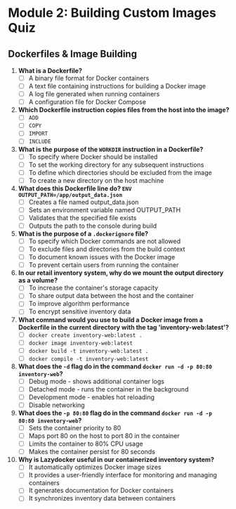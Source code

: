 # Module 2: Building Custom Images Quiz

## Dockerfiles & Image Building

1. **What is a Dockerfile?**
   - [ ] A binary file format for Docker containers
   - [ ] A text file containing instructions for building a Docker image
   - [ ] A log file generated when running containers
   - [ ] A configuration file for Docker Compose

2. **Which Dockerfile instruction copies files from the host into the image?**
   - [ ] `ADD`
   - [ ] `COPY`
   - [ ] `IMPORT`
   - [ ] `INCLUDE`

3. **What is the purpose of the `WORKDIR` instruction in a Dockerfile?**
   - [ ] To specify where Docker should be installed
   - [ ] To set the working directory for any subsequent instructions
   - [ ] To define which directories should be excluded from the image
   - [ ] To create a new directory on the host machine

4. **What does this Dockerfile line do? `ENV OUTPUT_PATH=/app/output_data.json`**
   - [ ] Creates a file named output_data.json
   - [ ] Sets an environment variable named OUTPUT_PATH
   - [ ] Validates that the specified file exists
   - [ ] Outputs the path to the console during build

5. **What is the purpose of a `.dockerignore` file?**
   - [ ] To specify which Docker commands are not allowed
   - [ ] To exclude files and directories from the build context
   - [ ] To document known issues with the Docker image
   - [ ] To prevent certain users from running the container

6. **In our retail inventory system, why do we mount the output directory as a volume?**
   - [ ] To increase the container's storage capacity
   - [ ] To share output data between the host and the container
   - [ ] To improve algorithm performance
   - [ ] To encrypt sensitive inventory data

7. **What command would you use to build a Docker image from a Dockerfile in the current directory with the tag 'inventory-web:latest'?**
   - [ ] `docker create inventory-web:latest .`
   - [ ] `docker image inventory-web:latest`
   - [ ] `docker build -t inventory-web:latest .`
   - [ ] `docker compile -t inventory-web:latest`

8. **What does the `-d` flag do in the command `docker run -d -p 80:80 inventory-web`?**
   - [ ] Debug mode - shows additional container logs
   - [ ] Detached mode - runs the container in the background
   - [ ] Development mode - enables hot reloading
   - [ ] Disable networking

9. **What does the `-p 80:80` flag do in the command `docker run -d -p 80:80 inventory-web`?**
   - [ ] Sets the container priority to 80
   - [ ] Maps port 80 on the host to port 80 in the container
   - [ ] Limits the container to 80% CPU usage
   - [ ] Makes the container persist for 80 seconds

10. **Why is Lazydocker useful in our containerized inventory system?**
    - [ ] It automatically optimizes Docker image sizes
    - [ ] It provides a user-friendly interface for monitoring and managing containers
    - [ ] It generates documentation for Docker containers
    - [ ] It synchronizes inventory data between containers
